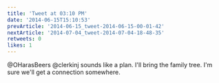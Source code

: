 ```yaml
---
title: 'Tweet at 03:10 PM'
date: '2014-06-15T15:10:53'
prevArticle: '2014-06-15_tweet-2014-06-15-00-01-42'
nextArticle: '2014-07-04_tweet-2014-07-04-18-48-35'
retweets: 0
likes: 1
---
```

@OHarasBeers @clerkinj sounds like a plan. I'll bring the family tree. I'm sure we'll get a connection somewhere.